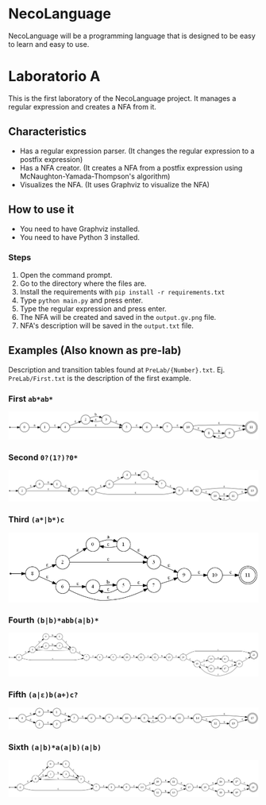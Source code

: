 # NecoLanguage
NecoLanguage will be a programming language that is designed to be easy to learn and easy to use.

# Laboratorio A
This is the first laboratory of the NecoLanguage project. It manages a regular expression and creates a NFA from it.

## Characteristics
- Has a regular expression parser. (It changes the regular expression to a postfix expression)
- Has a NFA creator. (It creates a NFA from a postfix expression using McNaughton-Yamada-Thompson's algorithm)
- Visualizes the NFA. (It uses Graphviz to visualize the NFA)

## How to use it
- You need to have Graphviz installed.
- You need to have Python 3 installed.

### Steps
1. Open the command prompt.
2. Go to the directory where the files are.
3. Install the requirements with `pip install -r requirements.txt`
4. Type `python main.py` and press enter.
5. Type the regular expression and press enter.
6. The NFA will be created and saved in the `output.gv.png` file.
7. NFA's description will be saved in the `output.txt` file.

## Examples (Also known as pre-lab) 
Description and transition tables found at `PreLab/{Number}.txt`. Ej. `PreLab/First.txt` is the description of the first example.
### First `ab*ab*` 
![](PreLab/First.gv.png)
### Second `0?(1?)?0*` 
![](PreLab/Second.gv.png)
### Third `(a*|b*)c`
![](PreLab/Third.gv.png)
### Fourth `(b|b)*abb(a|b)*`
![](PreLab/Fourth.gv.png)
### Fifth `(a|ε)b(a+)c?`
![](PreLab/Fifth.gv.png)
### Sixth `(a|b)*a(a|b)(a|b)`
![](PreLab/Sixth.gv.png)

